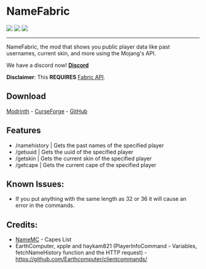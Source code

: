 # NameFabric

<img src="https://img.shields.io/badge/LOADER-FABRIC-lightgrey?style=for-the-badge">
<img src="https://img.shields.io/badge/MINECRAFT-1.19%20%7C%201.18-lightgrey?style=for-the-badge">
<img src="https://img.shields.io/badge/CLIENT-SIDE-lightgrey?style=for-the-badge">

---------------------------------------

NameFabric, the mod that shows you public player data like past usernames, current skin, and more using the Mojang's API.

We have a discord now! **[Discord](https://discord.gg/bChCtfB9eS)**

**Disclaimer**: This **REQUIRES** [Fabric API](https://www.curseforge.com/minecraft/mc-mods/fabric-api).

## Download
[Modrinth](https://modrinth.com/mod/namefabric) - [CurseForge](https://www.curseforge.com/minecraft/mc-mods/namefabric/) - [GitHub](https://github.com/not-coded/NameFabric/releases/)

## Features
- /namehistory | Gets the past names of the specified player
- /getuuid | Gets the uuid of the specified player
- /getskin | Gets the current skin of the specified player
- /getcape | Gets the current cape of the specified player

## Known Issues:
- If you put anything with the same length as 32 or 36 it will cause an error in the commands.

## Credits:
- [NameMC](https://namemc.com/capes) - Capes List
- EarthComputer, xpple and haykam821 (PlayerInfoCommand - Variables, fetchNameHistory function and the HTTP request) - https://github.com/Earthcomputer/clientcommands/
